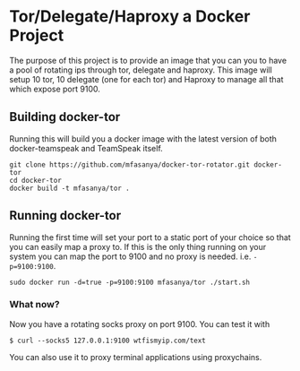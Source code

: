 # Tor/Delegate/Haproxy a Docker Project #

The purpose of this project is to provide an image that you can you to have a pool of rotating ips through tor, delegate and haproxy.
This image will setup 10 tor, 10 delegate (one for each tor) and Haproxy to manage all that which expose port 9100.

## Building docker-tor

Running this will build you a docker image with the latest version of both
docker-teamspeak and TeamSpeak itself.

    git clone https://github.com/mfasanya/docker-tor-rotator.git docker-tor
    cd docker-tor
    docker build -t mfasanya/tor .

## Running docker-tor

Running the first time will set your port to a static port of your choice so
that you can easily map a proxy to. If this is the only thing running on your
system you can map the port to 9100 and no proxy is needed. i.e.
`-p=9100:9100`.

    sudo docker run -d=true -p=9100:9100 mfasanya/tor ./start.sh

### What now?

Now you have a rotating socks proxy on port 9100. You can test it with

```
$ curl --socks5 127.0.0.1:9100 wtfismyip.com/text
```

You can also use it to proxy terminal applications using proxychains.
